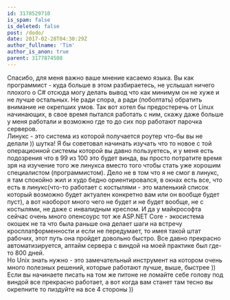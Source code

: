 ```yaml
---
id: 3178529710
is_spam: false
is_deleted: false
post: /dodo/
date: 2017-02-28T04:30:29Z
author_fullname: 'Tim'
author_is_anon: true
parent: 3177874508
---
```


<p>Спасибо, для меня важно ваше мнение касаемо языка. Вы как программист - куда больше в этом разбираетесь, не услышал ничего плохого о C# отсюда могу делать вывод что как минимум он не хуже и не лучше остальных. Не ради спора, а ради (поболтать) обратить внимание не окрепших умов. Так вот хотел бы предостеречь от Linux начинающих, в свое время пытался работать с ним, скажу даже больше у меня работали и возможно где то до сих пор работают парочка серверов. <br>Линукс - это система из которой получается роутер что-бы вы не делали )) шутка! Я бы советовал начинать изучать что то новое с той операционной системы которой вы давно пользуетесь,  и у меня есть подозрения что в 99 из 100 это будет винда, вы просто потратите время зря на изучение того же линукса вместо того чтобы стать уже хорошим специалистом (программистом). Дело не в том что я не смог в линукс, я там спокойно жил и худо бедно ориентировался, в окнах есть все, что есть в линукс(что-то работает с костылями - это маленький список который возможно будет актуален конкретно вам или он вообще будет пуст), а вот наоборот много чего не будет и не будет вообще, не с костылями, не даже с инвалидным креслом. И да у майкрософта сейчас очень много опенсоурс тот же ASP.NET Core - экосистема окошек не та что была раньше она делает шаги на встречу кроcплатформенности и если не передумает, то имея такой штат рабочих, этот путь она пройдет довольно быстро. Все давно прекрасно автоматизируется, аптайм сервера с виндой на моей практике был где-то 800 дней. <br>Но Unix знать нужно - это замечательный инструмент на котором очень много полезных решений, которые работают лучше, выше, быстрее )) Если вы начинаете писать на том же питоне не ломайте себе голову под виндой все прекрасно работает, а вот когда вам станет там тесно вы окрепните то пиздуйте на все 4 стороны ))</p>
